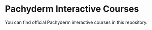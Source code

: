 # Pachyderm Interactive Courses

You can find official Pachyderm interactive courses in this repository.

